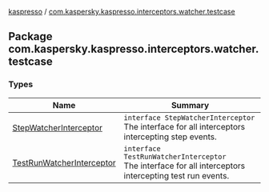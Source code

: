[kaspresso](../index.md) / [com.kaspersky.kaspresso.interceptors.watcher.testcase](./index.md)

## Package com.kaspersky.kaspresso.interceptors.watcher.testcase

### Types

| Name | Summary |
|---|---|
| [StepWatcherInterceptor](-step-watcher-interceptor/index.md) | `interface StepWatcherInterceptor`<br>The interface for all interceptors intercepting step events. |
| [TestRunWatcherInterceptor](-test-run-watcher-interceptor/index.md) | `interface TestRunWatcherInterceptor`<br>The interface for all interceptors intercepting test run events. |
